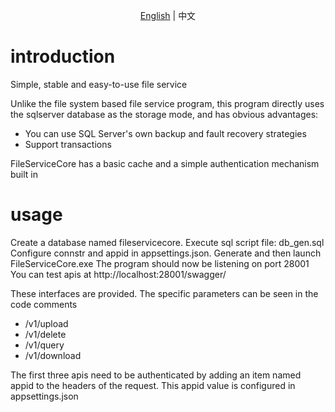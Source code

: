 <p align="center">
    <a href="README.md">English</a> |   
    <span>中文</span>
</p>

# introduction
Simple, stable and easy-to-use file service

Unlike the file system based file service program, this program directly uses the sqlserver database as the storage mode, and has obvious advantages:

- You can use SQL Server's own backup and fault recovery strategies
- Support transactions

FileServiceCore has a basic cache and a simple authentication mechanism built in


# usage
Create a database named fileservicecore. Execute sql script file: db_gen.sql
Configure connstr and appid in appsettings.json. 
Generate and then launch FileServiceCore.exe
The program should now be listening on port 28001
You can test apis at http://localhost:28001/swagger/

These interfaces are provided. The specific parameters can be seen in the code comments

- /v1/upload
- /v1/delete
- /v1/query
- /v1/download

The first three apis need to be authenticated by adding an item named appid to the headers of the request.
This appid value is configured in appsettings.json
